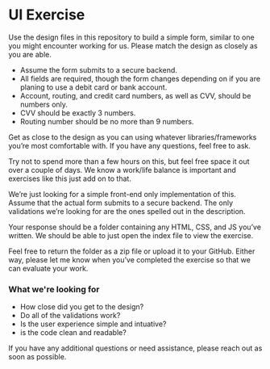 # UI Exercise
Use the design files in this repository to build a simple form, similar to one you might encounter working for us. Please match the design as closely as you are able.

- Assume the form submits to a secure backend.
- All fields are required, though the form changes depending on if you are planing to use a debit card or bank account.
- Account, routing, and credit card numbers, as well as CVV, should be numbers only.
- CVV should be exactly 3 numbers.
- Routing number should be no more than 9 numbers.

Get as close to the design as you can using whatever libraries/frameworks you’re most comfortable with.  If you have any questions, feel free to ask.

Try not to spend more than a few hours on this, but feel free space it out over a couple of days. We know a work/life balance is important and exercises like this just add on to that.

We’re just looking for a simple front-end only implementation of this.  Assume that the actual form submits to a secure backend. The only validations we’re looking for are the ones spelled out in the description.

Your response should be a folder containing any HTML, CSS, and JS you’ve written.  We should be able to just open the index file to view the exercise.

Feel free to return the folder as a zip file or upload it to your GitHub. Either way, please let me know when you’ve completed the exercise so that we can evaluate your work.

### What we're looking for
- How close did you get to the design?
- Do all of the validations work?
- Is the user experience simple and intuative?
- is the code clean and readable?

If you have any additional questions or need assistance, please reach out as soon as possible.
